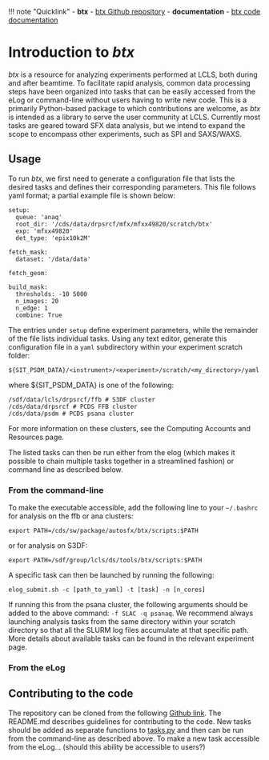 
!!! note "Quicklink"
    - **btx** - [btx Github repository][1]
    - **documentation** - [btx code documentation][2]

# Introduction to *btx*

*btx* is a resource for analyzing experiments performed at LCLS, both during and after beamtime. To facilitate rapid analysis, common data processing steps have been organized into tasks that can be easily accessed from the eLog or command-line without users having to write new code. This is a primarily Python-based package to which contributions are welcome, as *btx* is intended as a library to serve the user community at LCLS. Currently most tasks are geared toward SFX data analysis, but we intend to expand the scope to encompass other experiments, such as SPI and SAXS/WAXS.

## Usage 

To run *btx*, we first need to generate a configuration file that lists the desired tasks and defines their corresponding parameters. This file follows yaml format; a partial example file is shown below:
```
setup:
  queue: 'anaq'
  root_dir: '/cds/data/drpsrcf/mfx/mfxx49820/scratch/btx'
  exp: 'mfxx49820'
  det_type: 'epix10k2M'

fetch_mask:
  dataset: '/data/data'

fetch_geom:

build_mask:
  thresholds: -10 5000
  n_images: 20
  n_edge: 1
  combine: True
```
The entries under `setup` define experiment parameters, while the remainder of the file lists individual tasks. Using any text editor, generate this configuration file in a `yaml` subdirectory within your experiment scratch folder:
```
${SIT_PSDM_DATA}/<instrument>/<experiment>/scratch/<my_directory>/yaml
```
where ${SIT_PSDM_DATA} is one of the following:
```
/sdf/data/lcls/drpsrcf/ffb # S3DF cluster
/cds/data/drpsrcf # PCDS FFB cluster
/cds/data/psdm # PCDS psana cluster
```
For more information on these clusters, see the Computing Accounts and Resources page.

The listed tasks can then be run either from the elog (which makes it possible to chain multiple tasks together in a streamlined fashion) or command line as described below.

### From the command-line

To make the executable accessible, add the following line to your `~/.bashrc` for analysis on the ffb or ana clusters:
```
export PATH=/cds/sw/package/autosfx/btx/scripts:$PATH
```
or for analysis on S3DF:
```
export PATH=/sdf/group/lcls/ds/tools/btx/scripts:$PATH
```

A specific task can then be launched by running the following:
```
elog_submit.sh -c [path_to_yaml] -t [task] -n [n_cores]
```
If running this from the psana cluster, the following arguments should be added to the above command: `-f SLAC -q psanaq`. We recommend always launching analysis tasks from the same directory within your scratch directory so that all the SLURM log files accumulate at that specific path. More details about available tasks can be found in the relevant experiment page.

### From the eLog

## Contributing to the code

The repository can be cloned from the following [Github link](https://github.com/lcls-users/btx). The README.md describes guidelines for contributing to the code. New tasks should be added as separate functions to [tasks.py](https://github.com/lcls-users/btx/blob/main/scripts/tasks.py) and then can be run from the command-line as described above. To make a new task accessible from the eLog… (should this ability be accessible to users?)

[1]: https://github.com/lcls-users/btx
[2]: https://lcls-users.github.io/btx/